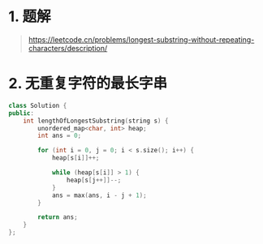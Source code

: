 # 1. 题解
> https://leetcode.cn/problems/longest-substring-without-repeating-characters/description/

# 2. 无重复字符的最长字串
```c++
class Solution {
public:
    int lengthOfLongestSubstring(string s) {
        unordered_map<char, int> heap;
        int ans = 0;

        for (int i = 0, j = 0; i < s.size(); i++) {
            heap[s[i]]++;

            while (heap[s[i]] > 1) {
                heap[s[j++]]--;
            }
            ans = max(ans, i - j + 1);
        }

        return ans;
    }
};
```